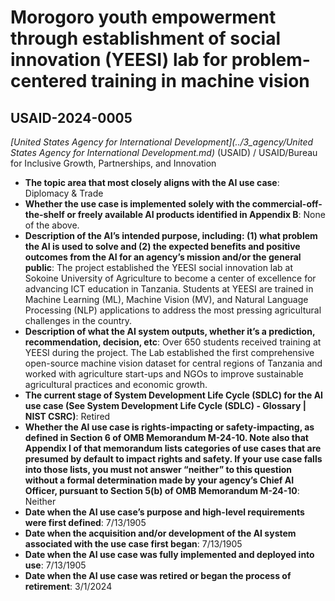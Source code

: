 # Morogoro youth empowerment through establishment of social innovation (YEESI) lab for problem-centered training in machine vision
## USAID-2024-0005
_[United States Agency for International Development](../3_agency/United States Agency for International Development.md)_ (USAID) / USAID/Bureau for Inclusive Growth, Partnerships, and Innovation


+ **The topic area that most closely aligns with the AI use case**: Diplomacy & Trade
+ **Whether the use case is implemented solely with the commercial-off-the-shelf or freely available AI products identified in Appendix B**: None of the above.
+ **Description of the AI’s intended purpose, including: (1) what problem the AI is used to solve and (2) the expected benefits and positive outcomes from the AI for an agency’s mission and/or the general public**: The project established the YEESI social innovation lab at Sokoine University of Agriculture to become a center of excellence for advancing ICT education in Tanzania. Students at YEESI are trained in Machine Learning (ML), Machine Vision (MV), and Natural Language Processing (NLP) applications to address the most pressing agricultural challenges in the country.
+ **Description of what the AI system outputs, whether it’s a prediction, recommendation, decision, etc**: Over 650 students received training at YEESI during the project. The Lab established the first comprehensive open-source machine vision dataset for central regions of Tanzania and worked with agriculture start-ups and NGOs to improve sustainable agricultural practices and economic growth.
+ **The current stage of System Development Life Cycle (SDLC) for the AI use case (See System Development Life Cycle (SDLC) - Glossary | NIST CSRC)**: Retired
+ **Whether the AI use case is rights-impacting or safety-impacting, as defined in Section 6 of OMB Memorandum M-24-10. Note also that Appendix I of that memorandum lists categories of use cases that are presumed by default to impact rights and safety. If your use case falls into those lists, you must not answer “neither” to this question without a formal determination made by your agency’s Chief AI Officer, pursuant to Section 5(b) of OMB Memorandum M-24-10**: Neither
+ **Date when the AI use case’s purpose and high-level requirements were first defined**: 7/13/1905
+ **Date when the acquisition and/or development of the AI system associated with the use case first began**: 7/13/1905
+ **Date when the AI use case was fully implemented and deployed into use**: 7/13/1905
+ **Date when the AI use case was retired or began the process of retirement**: 3/1/2024